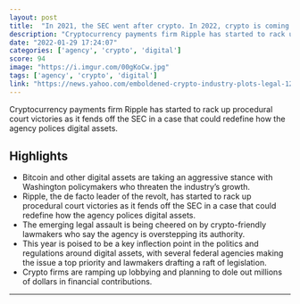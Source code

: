 ```yaml
---
layout: post
title:  "In 2021, the SEC went after crypto. In 2022, crypto is coming for the SEC. Ripple has started to rack up procedural court victories as it fends off the SEC in a case that could redefine how the agency polices digital assets"
description: "Cryptocurrency payments firm Ripple has started to rack up procedural court victories as it fends off the SEC in a case that could redefine how the agency polices digital assets."
date: "2022-01-29 17:24:07"
categories: ['agency', 'crypto', 'digital']
score: 94
image: "https://i.imgur.com/00gKoCw.jpg"
tags: ['agency', 'crypto', 'digital']
link: "https://news.yahoo.com/emboldened-crypto-industry-plots-legal-120717177.html"
---
```


Cryptocurrency payments firm Ripple has started to rack up procedural court victories as it fends off the SEC in a case that could redefine how the agency polices digital assets.

## Highlights

- Bitcoin and other digital assets are taking an aggressive stance with Washington policymakers who threaten the industry’s growth.
- Ripple, the de facto leader of the revolt, has started to rack up procedural court victories as it fends off the SEC in a case that could redefine how the agency polices digital assets.
- The emerging legal assault is being cheered on by crypto-friendly lawmakers who say the agency is overstepping its authority.
- This year is poised to be a key inflection point in the politics and regulations around digital assets, with several federal agencies making the issue a top priority and lawmakers drafting a raft of legislation.
- Crypto firms are ramping up lobbying and planning to dole out millions of dollars in financial contributions.

---
